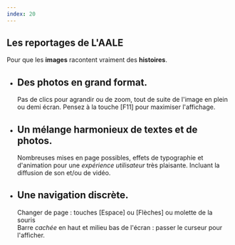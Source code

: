 ```yaml
---
index: 20
---
```

        
<section> <!--Introduction aux reportages -->
<span class="background light" style="background-image:url('assets/images/intro.jpg')"></span>
<!--.wrap = container (width: 90%) -->
    <div class="wrap size-50 aligncenter">
        <div class="bg-trans-dark">
        <h2><strong>Les reportages de L'AALE</strong></h2>
        <p class="text-intro">Pour que les <b>images</b> racontent vraiment des <b>histoires</b>.</p>
        </div>
        <div class="bg-white shadow">
            <ul class="flexblock reasons">
                <li>
                  <h2>Des photos en grand format.</h2>
                  <p>Pas de clics pour agrandir ou de zoom, tout de suite de l'image en plein ou demi écran. Pensez à la touche [F11] pour maximiser l'affichage.</p>
                </li>
                <li>
                  <h2>Un mélange harmonieux de textes et de photos.</h2>
                  <p>Nombreuses mises en page possibles, effets de typographie et d'animation pour une <i>expérience utilisateur</i> très plaisante. Incluant la diffusion de son et/ou de vidéo.</p>
                </li>
                <li>
                <h2>Une navigation discrète.</h2>
                  <p>Changer de page : touches [Espace] ou [Flèches] ou molette de la souris<br>
                  Barre <i>cachée</i> en haut et milieu bas de l'écran : passer le curseur pour l'afficher.</p>
                </li>
              </ul>
        </div>
        <!-- .end .bg-white shadow -->
    </div>
    <!-- .end .wrap -->
</section>
